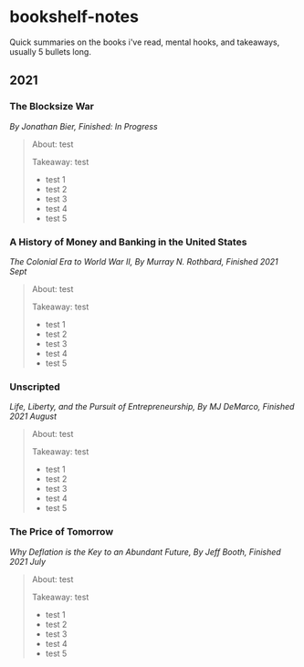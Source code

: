 # bookshelf-notes
Quick summaries on the books i've read, mental hooks, and takeaways, usually 5 bullets long.

## 2021
### The Blocksize War
*By Jonathan Bier, Finished: In Progress*
> About: test
> 
> Takeaway: test
> * test 1
> * test 2
> * test 3
> * test 4
> * test 5
### A History of Money and Banking in the United States
*The Colonial Era to World War II, By Murray N. Rothbard, Finished 2021 Sept*
> About: test
> 
> Takeaway: test
> * test 1
> * test 2
> * test 3
> * test 4
> * test 5
### Unscripted
*Life, Liberty, and the Pursuit of Entrepreneurship, By MJ DeMarco, Finished 2021 August*
> About: test
> 
> Takeaway: test
> * test 1
> * test 2
> * test 3
> * test 4
> * test 5
### The Price of Tomorrow
*Why Deflation is the Key to an Abundant Future, By Jeff Booth, Finished 2021 July*
> About: test
> 
> Takeaway: test
> * test 1
> * test 2
> * test 3
> * test 4
> * test 5
